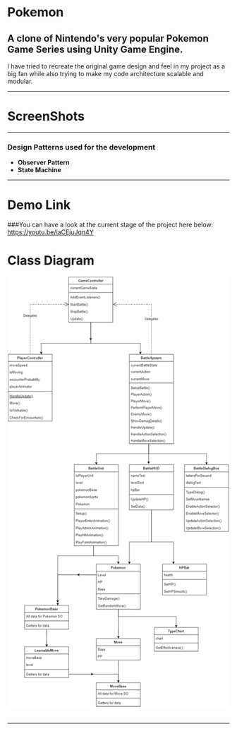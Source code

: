 # Pokemon
## A clone of Nintendo's very popular Pokemon Game Series using Unity Game Engine. 
I have tried to recreate the original game design and feel in my project as a big fan while also trying to make my code architecture scalable and modular.
<hr>

# ScreenShots
<hr>

### Design Patterns used for the development
* **Observer Pattern**
* **State Machine**
<hr>

# Demo Link
###You can have a look at the current stage of the project here below:
https://youtu.be/iaCEjuJqn4Y

# Class Diagram
<p align="center">
<img src="Assets/Attachments/Pokemon.png"> &nbsp&nbsp&nbsp&nbsp
</p>
<hr>
